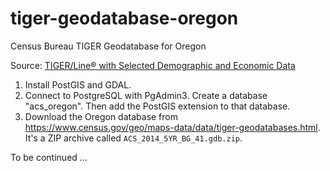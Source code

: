 # tiger-geodatabase-oregon
Census Bureau TIGER Geodatabase for Oregon

Source: [TIGER/Line® with Selected Demographic and Economic Data](https://www.census.gov/geo/maps-data/data/tiger-data.html)

1. Install PostGIS and GDAL.
2. Connect to PostgreSQL with PgAdmin3. Create a database "acs_oregon". Then add the PostGIS extension to that database.
3. Download the Oregon database from <https://www.census.gov/geo/maps-data/data/tiger-geodatabases.html>. It's a ZIP archive called `ACS_2014_5YR_BG_41.gdb.zip`.

To be continued ...

